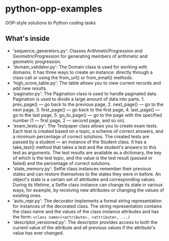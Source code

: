 # python-opp-examples
OOP-style solutions to Python coding tasks 

## What's inside
- 'sequence_generetors.py': Classes ArithmeticProgression and GeometricProgression for generating members of arithmetic and geometric progression.
- 'domain_validator.py': The Domain class is used for working with domains. It has three ways to create an instance: directly through a class call or using the from_url() or from_email() methods.
- 'high_score_table.py': The table allows you to view current records and add new results.
- 'paginator.py': The Pagination class is used to handle paginated data. Pagination is used to divide a large amount of data into parts.
                  1. prev_page() — go back to the previous page,
                  2. next_page() — go to the next page,
                  3. first_page() — go back to the first page,
                  4. last_page() — go to the last page,
                  5. go_to_page() — go to the page with the specified number (1 — first page, 2 — second page, and so on).
- 'exam_tests.py': The Testpaper class allows you to create exam tests. Each test is created based on a topic, a scheme of correct answers, and a minimum percentage of correct solutions. The created tests are passed by a student — an instance of the Student class. It has a take_test() method that takes a test and the student's answers to this test as arguments. The test results are available as a dictionary, the key of which is the test topic, and the value is the test result (passed or failed) and the percentage of correct solutions.
- 'state_memory.py': Selfie class instances remember their previous states and can restore themselves to the states they were in before. An object's state is a certain set of attributes and corresponding values. During its lifetime, a Selfie class instance can change its state in various ways, for example, by receiving new attributes or changing the values ​​of existing ones.
- 'auto_repr.py': The decorator implements a formal string representation for instances of the decorated class. The string representation contains the class name and the values of the class instance attributes and has the form: `<class name>(<attribute>, <attribute>, ...)`
- 'descriptor_versioned.py': The descriptor provides access to both the current value of the attribute and all previous values if the attribute's value has ever changed.
